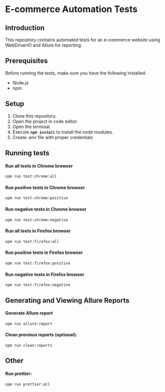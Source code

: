 # E-commerce Automation Tests

## Introduction

This repository contains automated tests for an e-commerce website using WebDriverIO and Allure for reporting.

## Prerequisites

Before running the tests, make sure you have the following installed:

- Node.js
- npm

## Setup

1. Clone this repository.
2. Open the project in code editor.
3. Open the terminal.
4. Execute **_`npm install`_** to install the node modules.
5. Create .env file with proper credentials

## Running tests

#### Run all tests in Chrome browser

`npm run test:chrome:all`

#### Run positive tests in Chrome browser

`npm run test:chrome:positive`

#### Run negative tests in Chrome browser

`npm run test:chrome:negative`

#### Run all tests in Firefox browser

`npm run test:firefox:all`

#### Run positive tests in Firefox browser

`npm run test:firefox:positive`

#### Run negative tests in Firefox browser

`npm run test:firefox:negative`

## Generating and Viewing Allure Reports

#### Generate Allure report

`npm run allure:report`

#### Clean previous reports (optional):

`npm run clean:reports`

## Other

#### Run prettier:

`npm run prettier:all`